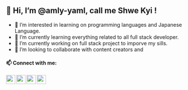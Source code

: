 <h2>👋 Hi, I’m @amly-yaml, call me Shwe Kyi ! </h2>

- 👀 I’m interested in learning on programming languages and Japanese Language. 
- 🌱 I’m currently learning everything related to all full stack developer.
- 🔭 I’m currently working on full stack project to imporve my sills.
- 💞️ I’m looking to collaborate with content creators and 

<h4> 📫 Connect with me: </h4>
<a href="https://www.linkedin.com/in/nang-ohn-shwe-kyi-a63556228/" target="_blank">
<img align="left" src="https://cdn-icons-png.flaticon.com/512/2423/2423806.png" width="25" height="25" /></a>


<a href="https://www.linkedin.com/in/nang-ohn-shwe-kyi-a63556228/" target="_blank">
<img align="left" src="https://cdn-icons.flaticon.com/png/128/3536/premium/3536505.png?token=exp=1643394395~hmac=4f2163ffdec7e68a864e477fdaf76b3f" width="25" height="25" /></a>

<a href="mailto: shwekyiangret1512@gmail.com" target="_blank">
<img align="left" src="https://cdn-icons-png.flaticon.com/128/2702/2702602.png" width="25" height="25" /></a>

<a href="https://twitter.com/KyiAngret" target="_blank">
<img align="left" src="https://cdn-icons-png.flaticon.com/128/733/733579.png" width="25" height="25" /></a>

<!---
amly-yaml/amly-yaml is a ✨ special ✨ repository because its `README.md` (this file) appears on your GitHub profile.
You can click the Preview link to take a look at your changes.
--->
